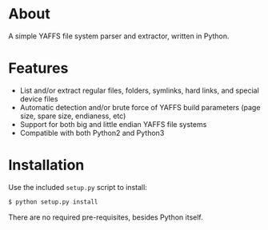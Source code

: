 About
=====

A simple YAFFS file system parser and extractor, written in Python.

Features
========

* List and/or extract regular files, folders, symlinks, hard links, and special device files
* Automatic detection and/or brute force of YAFFS build parameters (page size, spare size, endianess, etc)
* Support for both big and little endian YAFFS file systems
* Compatible with both Python2 and Python3

Installation
============

Use the included `setup.py` script to install:

```bash
$ python setup.py install
```

There are no required pre-requisites, besides Python itself.
